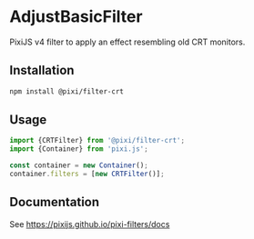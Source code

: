 # AdjustBasicFilter

PixiJS v4 filter to apply an effect resembling old CRT monitors.

## Installation

```bash
npm install @pixi/filter-crt
```

## Usage

```js
import {CRTFilter} from '@pixi/filter-crt';
import {Container} from 'pixi.js';

const container = new Container();
container.filters = [new CRTFilter()];
```

## Documentation

See https://pixijs.github.io/pixi-filters/docs
